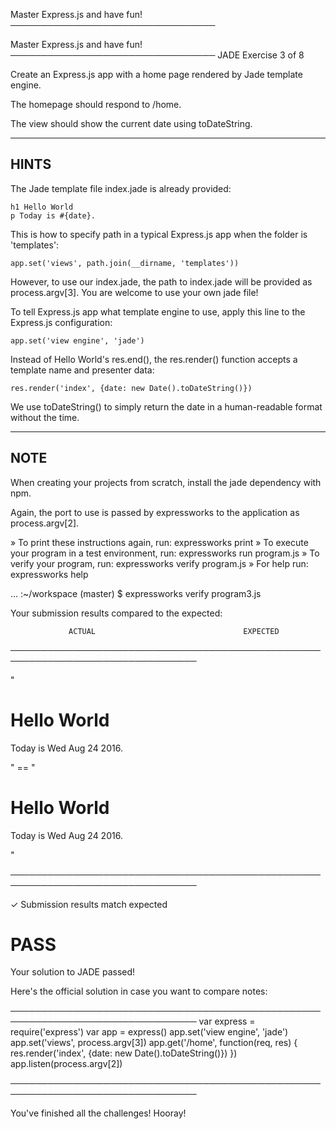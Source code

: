 Master Express.js and have fun!
─────────────────────────────────


 Master Express.js and have fun!
─────────────────────────────────
 JADE
 Exercise 3 of 8

Create an Express.js app with a home page rendered by Jade template engine.

The homepage should respond to /home.

The view should show the current date using toDateString.

-------------------------------------------------------------------------------

## HINTS

The Jade template file index.jade is already provided:

    h1 Hello World
    p Today is #{date}.

This is how to specify path in a typical Express.js app when the folder is
'templates':

    app.set('views', path.join(__dirname, 'templates'))

However, to use our index.jade, the path to index.jade will be provided as
process.argv[3].  You are welcome to use your own jade file!

To tell Express.js app what template engine to use, apply this line to the
Express.js configuration:

    app.set('view engine', 'jade')

Instead of Hello World's res.end(), the res.render() function accepts
a template name and presenter data:

    res.render('index', {date: new Date().toDateString()})

We use toDateString() to simply return the date in a human-readable format
without the time.

-------------------------------------------------------------------------------

## NOTE

When creating your projects from scratch, install the jade dependency with npm.

Again, the port to use is passed by expressworks to the application as process.argv[2].


 » To print these instructions again, run: expressworks print
 » To execute your program in a test environment, run: expressworks run program.js
 » To verify your program, run: expressworks verify program.js
 » For help run: expressworks help


... :~/workspace (master) $ expressworks verify program3.js

Your submission results compared to the expected:

                 ACTUAL                                 EXPECTED                
────────────────────────────────────────────────────────────────────────────────

   "<h1>Hello World</h1><p>Today is Wed Aug 24 2016.</p>" ==    "<h1>Hello World</h1><p>Today is Wed Aug 24 2016.</p>"

────────────────────────────────────────────────────────────────────────────────

✓ Submission results match expected

# PASS

Your solution to JADE passed!

Here's the official solution in case you want to compare notes:

────────────────────────────────────────────────────────────────────────────────
    var express = require('express')
    var app = express()
    app.set('view engine', 'jade')
    app.set('views', process.argv[3])
    app.get('/home', function(req, res) {
      res.render('index', {date: new Date().toDateString()})
    })
    app.listen(process.argv[2])

────────────────────────────────────────────────────────────────────────────────

You've finished all the challenges! Hooray!
